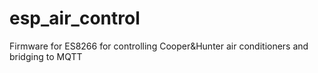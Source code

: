 # esp_air_control
Firmware for ES8266 for controlling Cooper&amp;Hunter air conditioners and bridging to MQTT
